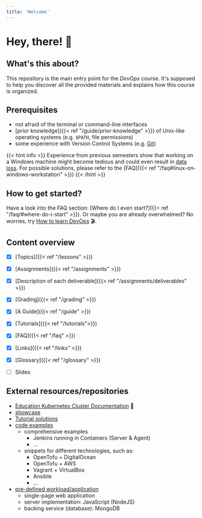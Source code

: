 ```yaml
---
title: 'Welcome'
---
```



Hey, there! 👋
==============


## What's this about?

This repository is the main entry point for the *DevOps* course. It's supposed to help
you discover all the provided materials and explains how this course is organized.


## Prerequisites

* not afraid of the terminal or command-line interfaces
* [prior knowledge]({{< ref "/guide/prior-knowledge" >}}) of Unix-like operating systems (e.g. `$PATH`, file permissions)
* some experience with Version Control Systems (e.g. [Git](https://git-scm.com/doc))

{{< hint info >}}
Experience from previous semesters show that working on a Windows machine
might become tedious and could even result in [data loss](https://github.com/lucendio/lecture-devops-app/commit/b1a4614b35f9c892e5bf08fc0792283ba360d493). For possible
solutions, please refer to the [FAQ]({{< ref "/faq#linux-on-windows-workstation" >}})
{{< /hint >}}

[^1]: there is a [section in the guide]({{< ref "/guide/prior-knowledge" >}}) to help you get up to speed, if you're
missing some pieces


## How to get started?

Have a look into the FAQ section: [Where do I even start?]({{< ref "/faq/#where-do-i-start" >}}).
Or maybe you are already overwhelmed? No worries, try [How to learn DevOps](https://www.youtube.com/watch?v=Cthla7KqU04) 🎬.


## Content overview

* [X] [Topics]({{< ref "/lessons" >}})
* [X] [Assignments]({{< ref "/assignments" >}})
* [X] [Description of each deliverable]({{< ref "/assignments/deliverables" >}}) 
* [X] [Grading]({{< ref "/grading" >}})
* [X] [A Guide]({{< ref "/guide" >}})
* [X] [Tutorials]({{< ref "/tutorials">}})
* [X] [FAQ]({{< ref "/faq" >}})
* [X] [Links]({{< ref "/links" >}})
* [X] [Glossary]({{< ref "/glossary" >}})
* [ ] Slides


## External resources/repositories

* [Education Kubernetes Cluster Documentation](https://gitlab.bht-berlin.de/ris/doku/-/wikis/educluster) 📖
* [showcase](https://gitlab.bht-berlin.de/fb6-wp11-devops/showcase)
* [Tutorial solutions](https://github.com/lucendio/lecture-devops-code/tutorials)
* [code examples](https://github.com/lucendio/lecture-devops-code)
  * comprehensive examples
    * Jenkins running in Containers (Server & Agent)
    * ...
  * snippets for different technologies, such as:
    * OpenTofu + DigitalOcean
    * OpenTofu + AWS
    * Vagrant + VirtualBox
    * Ansible
    * ...
* [pre-defined workload/application](https://github.com/lucendio/lecture-devops-app)
  * single-page web application
  * server implementation: JavaScript (NodeJS)
  * backing service (database): MongoDB
